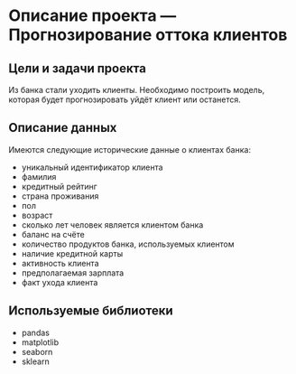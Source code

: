 # Описание проекта — Прогнозирование оттока клиентов

## Цели и задачи проекта

Из банка стали уходить клиенты. Необходимо построить модель, которая будет прогнозировать уйдёт клиент или останется.

## Описание данных

Имеются следующие исторические данные о клиентах банка:
- уникальный идентификатор клиента
- фамилия
- кредитный рейтинг
- страна проживания
- пол
- возраст
- сколько лет человек является клиентом банка
- баланс на счёте
- количество продуктов банка, используемых клиентом
- наличие кредитной карты
- активность клиента
- предполагаемая зарплата
- факт ухода клиента

## Используемые библиотеки

- pandas
- matplotlib
- seaborn
- sklearn